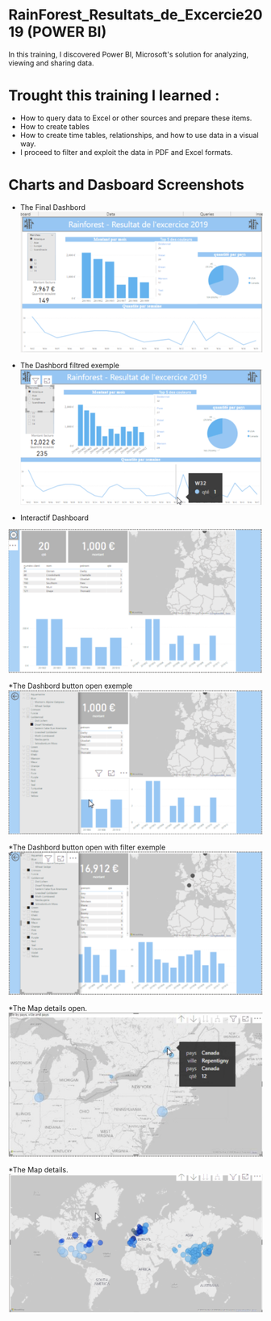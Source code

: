 # RainForest_Resultats_de_Excercie2019 (POWER BI)

In this training, I discovered Power BI, Microsoft's solution for analyzing, viewing and sharing data. 

# Trought this training I learned :

* How to query data to Excel or other sources and prepare these items. 
* How to create tables
* How to create time tables, relationships, and how to use data in a visual way. 
* I proceed to filter and exploit the data in PDF and Excel formats.



# Charts and Dasboard Screenshots

* The Final Dashbord
![Dashboard final page](capt/DashboardBI.png)

* The Dashbord filtred exemple
![Dashboard filtred page](/capt/dashboard_filter.png)

* Interactif Dashboard

![Dashboard interactif page](/capt/Dahboard_interactif_button.png)

*The Dashbord button open exemple
![Dashboard button page](/capt/Dshboard_interactif_button_open.png)

*The Dashbord button open with filter exemple
![Dashboard button filter page](/capt/menu_buttonOpen_filtredselect.png)

*The Map details open. 
![Map chart](/capt/details_mapopen.png)


*The Map details. 
![Map details chart](/capt/map_details.png)
